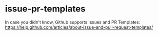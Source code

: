 # issue-pr-templates

In case you didn't know, Github supports Issues and PR Templates: https://help.github.com/articles/about-issue-and-pull-request-templates/

